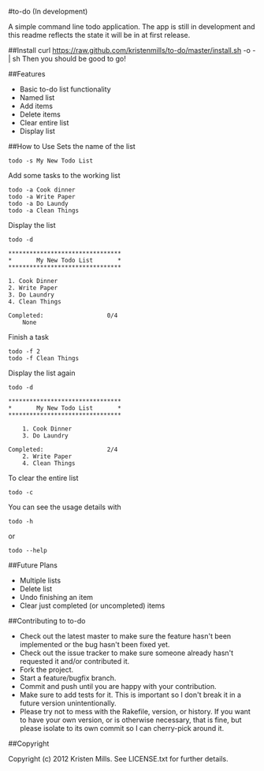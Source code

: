 #to-do (In development)

A simple command line todo application. The app is still in development and this readme reflects the state it will be in at first release.

##Install
	curl https://raw.github.com/kristenmills/to-do/master/install.sh -o - | sh
Then you should be good to go!

##Features
* Basic to-do list functionality
* Named list
* Add items
* Delete items
* Clear entire list
* Display list

##How to Use
Sets the name of the list

	todo -s My New Todo List

Add some tasks to the working list

	todo -a Cook dinner
	todo -a Write Paper
	todo -a Do Laundy
	todo -a Clean Things
	
Display the list
	
	todo -d
	
	********************************
	*       My New Todo List       *
	********************************
	
	1. Cook Dinner
	2. Write Paper
	3. Do Laundry
	4. Clean Things
	
	Completed:					0/4
		None
	
Finish a task

	todo -f 2
	todo -f Clean Things
	
Display the list again 

	todo -d
	
	********************************
	*       My New Todo List       *
	********************************

		1. Cook Dinner
		3. Do Laundry

	Completed:					2/4
		2. Write Paper
		4. Clean Things
		
To clear the entire list
	
	todo -c
	
You can see the usage details with
	
	todo -h
	
or

	todo --help

##Future Plans
* Multiple lists
* Delete list
* Undo finishing an item
* Clear just completed (or uncompleted) items 

##Contributing to to-do
 
* Check out the latest master to make sure the feature hasn't been implemented or the bug hasn't been fixed yet.
* Check out the issue tracker to make sure someone already hasn't requested it and/or contributed it.
* Fork the project.
* Start a feature/bugfix branch.
* Commit and push until you are happy with your contribution.
* Make sure to add tests for it. This is important so I don't break it in a future version unintentionally.
* Please try not to mess with the Rakefile, version, or history. If you want to have your own version, or is otherwise necessary, that is fine, but please isolate to its own commit so I can cherry-pick around it.

##Copyright

Copyright (c) 2012 Kristen Mills. See LICENSE.txt for
further details.